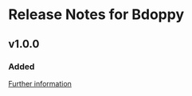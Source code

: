 # Release Notes for Bdoppy

## v1.0.0

### Added
[Further information](https://developers.plentymarkets.com/marketplace/plugin-requirements#marketplace-changelog)